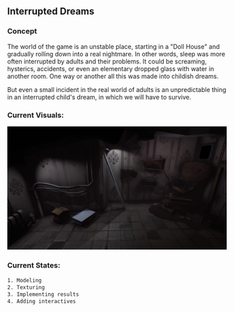 ## Interrupted Dreams

### Concept

The world of the game is an unstable place, starting in a "Doll House" and gradually rolling down into a real nightmare. In other words, sleep was more often interrupted by adults and their problems. It could be screaming, hysterics, accidents, or even an elementary dropped glass with water in another room. One way or another all this was made into childish dreams.

But even a small incident in the real world of adults is an unpredictable thing in an interrupted child's dream, in which we will have to survive.

### Current Visuals:

![Pre Alpha](Screenshots/pre_alpha_0.5.png "DemoRoom - #1 Entry Room")

### Current States:
	1. Modeling
	2. Texturing
	3. Implementing results
	4. Adding interactives  
